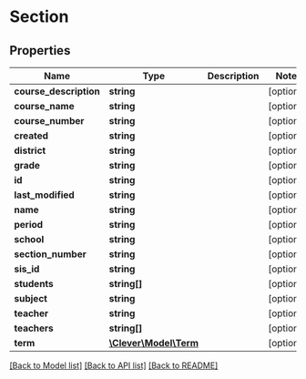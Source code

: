 # Section

## Properties
Name | Type | Description | Notes
------------ | ------------- | ------------- | -------------
**course_description** | **string** |  | [optional] 
**course_name** | **string** |  | [optional] 
**course_number** | **string** |  | [optional] 
**created** | **string** |  | [optional] 
**district** | **string** |  | [optional] 
**grade** | **string** |  | [optional] 
**id** | **string** |  | [optional] 
**last_modified** | **string** |  | [optional] 
**name** | **string** |  | [optional] 
**period** | **string** |  | [optional] 
**school** | **string** |  | [optional] 
**section_number** | **string** |  | [optional] 
**sis_id** | **string** |  | [optional] 
**students** | **string[]** |  | [optional] 
**subject** | **string** |  | [optional] 
**teacher** | **string** |  | [optional] 
**teachers** | **string[]** |  | [optional] 
**term** | [**\Clever\Model\Term**](Term.md) |  | [optional] 

[[Back to Model list]](README.md#documentation-for-models) [[Back to API list]](README.md#documentation-for-api-endpoints) [[Back to README]](README.md)


